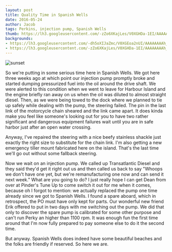 ```yaml
---
layout: post
title: Quality Time in Spanish Wells
date: 2016-05-24
author: Jacob
tags: Perkins, injection pump, Spanish Wells
thumb: https://lh3.googleusercontent.com/-zZo6XKajLes/V0XGHDa-1EI/AAAAAAAAh_w/vD5OACO86EY/s640/blogger-image-1837039033.jpg
backgrounds:
- https://lh3.googleusercontent.com/-dh5oXIJaZmc/V0XGEoa2nUI/AAAAAAAAh_s/Ea5LBfL4how/s640/blogger-image-654549460.jpg
- https://lh3.googleusercontent.com/-zZo6XKajLes/V0XGHDa-1EI/AAAAAAAAh_w/vD5OACO86EY/s640/blogger-image-1837039033.jpg
---
```

![sunset](https://lh3.googleusercontent.com/-9gsw3Ha6lDU/V0XGJVzztZI/AAAAAAAAh_0/vCg_ba5QbYw/s640/blogger-image--1940877143.jpg)

So we're putting in some serious time here in Spanish Wells. We got here three weeks ago at which point our injection pump promptly broke and started dumping pressurized fuel into the oil around the drive shaft. We were alerted to this condition when we went to leave for Harbour Island and the engine briefly ran away on us when the oil was diluted to almost straight diesel. Then, as we were being towed to the dock where we planned to tie up safely while dealing with the pump, the steering failed. The pin in the last link of the motorcycle chain sheared and the link came apart. It does kinda make you feel like someone's looking out for you to have two rather significant and dangerous equipment failures wait until you are in safe harbor just after an open water crossing.

Anyway, I've repaired the steering with a nice beefy stainless shackle just exactly the right size to substitute for the chain link. I'm also getting a new emergency tiller mount fabricated here on the island. That's the last time we'll go out without some fallback steering.

Now we wait on an injection pump. We called up Transatlantic Diesel and they said they'd get it right out us and then called us back to say "Whoops we don't have one yet, but we're remanufacturing one now and can send it next week." What are you going to do? I just really hope I can get Dean from over at Pinder's Tune Up to come switch it out for me when it comes, because oh I forgot to mention: we actually replaced the pump one time already since we got to Spanish Wells. I found a spare aboard, which in retrospect, the PO must have only kept for parts. Our wonderful new friend Erik offered to put in two days with me switching out the pump. We did that only to discover the spare pump is calibrated for some other purpose and can't run Perky an higher than 1100 rpm. It was enough fun the first time around that I'm now fully prepared to pay someone else to do it the second time.

But anyway. Spanish Wells does indeed have some beautiful beaches and the folks are friendly if reserved. So here we are.


